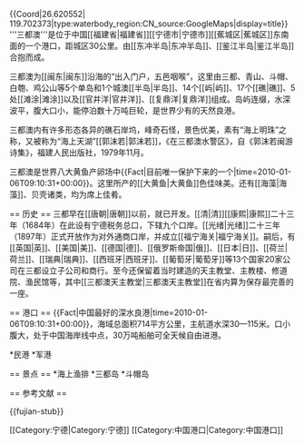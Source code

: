 {{Coord|26.620552| 119.702373|type:waterbody_region:CN_source:GoogleMaps|display=title}}
'''三都澳'''是位于中国[[福建省|福建省]][[宁德市|宁德市]][[蕉城区|蕉城区]]东南面的一个港口，距城区30公里。由[[东冲半岛|东冲半岛]]、[[鉴江半岛|鉴江半岛]]合抱而成。

三都澳为[[闽东|闽东]]沿海的“出入门户，五邑咽喉”，这里由三都、青山、斗帽、白匏、鸡公山等5个单岛和1个城澳[[半岛|半岛]]、14个[[屿|屿]]、17个[[礁|礁]]、5处[[滩涂|滩涂]]以及[[官井洋|官井洋]]、[[复鼎洋|复鼎洋]]组成。岛屿连缀，水深波平，腹大口小，能停泊数十万吨巨轮，是世界少有的天然良港。

三都澳内有许多形态各异的礁石岸坞，峰奇石怪，景色优美，素有“海上明珠”之称，又被称为“海上天湖”<ref>[[郭沫若|郭沫若]]，《在三都澳水警区》，自《郭沫若闽游诗集》，福建人民出版社，1979年11月</ref>。

三都澳是世界八大黄鱼产卵场中{{Fact|目前唯一保护下来的一个|time=2010-01-06T09:10:31+00:00}}。这里所产的[[大黄鱼|大黄鱼]]色佳味美。还有[[海藻|海藻]]、贝壳诸类，均为席上佳肴。

== 历史 ==
三都早在[[唐朝|唐朝]]以前，就已开发。[[清|清]][[康熙|康熙]]二十三年（1684年）在此设有宁德税务总口，下辖九个口岸。[[光绪|光绪]]二十三年（1897年）正式开放作为对外通商口岸，并成立[[福宁海关|福宁海关]]。嗣后，有[[英国|英]]、[[美国|美]]、[[德国|德]]、[[俄罗斯帝国|俄]]、[[日本|日]]、[[荷兰|荷兰]]、[[瑞典|瑞典]]、[[西班牙|西班牙]]、[[葡萄牙|葡萄牙]]等13个国家20家公司在三都设立子公司和商行。至今还保留着当时建造的天主教堂、主教楼、修道院、渔民馆等，其中[[三都澳天主教堂|三都澳天主教堂]]在省内算为保存最完善的一座。

== 港口 ==
{{Fact|中国最好的深水良港|time=2010-01-06T09:10:31+00:00}}，海域总面积714平方公里，主航道水深30—115米。口小腹大，处于中国海岸线中点，30万吨船舶可全天候自由进港。

*民港
*军港

== 景点 ==
*海上渔排
*三都岛
*斗帽岛

== 参考文献 ==
<div class="references-small">
<references />
</div>

{{fujian-stub}}

[[Category:宁德|Category:宁德]]
[[Category:中国港口|Category:中国港口]]